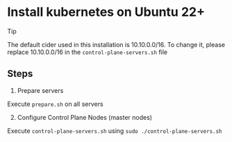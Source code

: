 # Install kubernetes on Ubuntu 22+

> [!TIP]
> The default cider used in this installation is 10.10.0.0/16.
> To change it, please replace 10.10.0.0/16 in the `control-plane-servers.sh` file

## Steps

1. Prepare servers

  Execute `prepare.sh` on all servers

2. Configure Control Plane Nodes (master nodes)

  Execute `control-plane-servers.sh` using `sudo ./control-plane-servers.sh`
